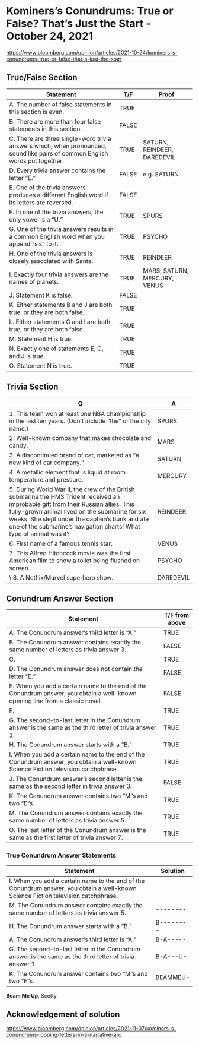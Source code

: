 # Kominers’s Conundrums: True or False? That’s Just the Start - October 24, 2021
https://www.bloomberg.com/opinion/articles/2021-10-24/kominers-s-conundrums-true-or-false-that-s-just-the-start

## True/False Section

| Statement | T/F | Proof |
| --- | --- | --- | 
| A. The number of false statements in this section is even. | TRUE | |	
| B. There are more than four false statements in this section.	| FALSE | | 	
| C. There are three single-word trivia answers which, when pronounced, sound like pairs of common English words put together. | TRUE | SATURN, REINDEER, DAREDEVIL	| 
| D. Every trivia answer contains the letter “E.”	| FALSE	| e.g. SATURN |
| E. One of the trivia answers produces a different English word if its letters are reversed.	| FALSE | |	
| F. In one of the trivia answers, the only vowel is a “U.”	| TRUE | SPURS |
| G. One of the trivia answers results in a common English word when you append “sis” to it. | TRUE | PSYCHO |
| H. One of the trivia answers is closely associated with Santa. | TRUE | REINDEER |
| I. Exactly four trivia answers are the names of planets. | TRUE | MARS, SATURN, MERCURY, VENUS |
| J. Statement K is false. | FALSE | |	
| K. Either statements B and J are both true, or they are both false. | TRUE | |
| L. Either statements G and I are both true, or they are both false.	| TRUE | | 	
| M. Statement H is true.	| TRUE | | 	
| N. Exactly one of statements E, G, and J is true. | TRUE | | 	
| O. Statement N is true. | TRUE | |	

## Trivia Section
| Q | A |
| --- | --- |
| 1. This team won at least one NBA championship in the last ten years. (Don’t include “the” or the city name.) | SPURS | 
| 2. Well-known company that makes chocolate and candy. | MARS | 
| 3. A discontinued brand of car, marketed as “a new kind of car company.” | SATURN |
| 4. A metallic element that is liquid at room temperature and pressure. | MERCURY |
| 5. During World War II, the crew of the British submarine the HMS Trident received an improbable gift from their Russian allies. This fully-grown animal lived on the submarine for six weeks. She slept under the captain’s bunk and ate one of the submarine’s navigation charts! What type of animal was it? | REINDEER |
| 6. First name of a famous tennis star. | VENUS |
| 7. This Alfred Hitchcock movie was the first American film to show a toilet being flushed on screen. | PSYCHO | 
\ 8. A Netflix/Marvel superhero show. | DAREDEVIL |

## Conundrum Answer Section
| Statement | T/F from above |
| --- | --- |
| A.  The Conundrum answer’s third letter is “A.” | TRUE |
| B. The Conundrum answer contains exactly the same number of letters as trivia answer 3. | FALSE |
| C. | TRUE |
| D. The Conundrum answer does not contain the letter “E.” | FALSE | 
| E. When you add a certain name to the end of the Conundrum answer, you obtain a well-known opening line from a classic novel. | FALSE |
| F. | TRUE |
| G. The second-to-last letter in the Conundrum answer is the same as the third letter of trivia answer 1. | TRUE |
| H. The Conundrum answer starts with a “B.” | TRUE |
| I. When you add a certain name to the end of the Conundrum answer, you obtain a well-known Science Fiction television catchphrase. | TRUE |
| J. The Conundrum answer’s second letter is the same as the second letter in trivia answer 3. | FALSE |
| K. The Conundrum answer contains two “M”s and two “E”s. | TRUE |
| M. The Conundrum answer contains exactly the same number of letters as trivia answer 5. | TRUE |
| O. The last letter of the Conundrum answer is the same as the first letter of trivia answer 7. | TRUE|

### True Conundrum Answer Statements
| Statement | Solution |
| --- | --- | 
| I. When you add a certain name to the end of the Conundrum answer, you obtain a well-known Science Fiction television catchphrase. | | 
| M. The Conundrum answer contains exactly the same number of letters as trivia answer 5. | -------- | 
| H. The Conundrum answer starts with a “B.” | B-------- | 
| A.  The Conundrum answer’s third letter is “A.” | B-A----- |
| G. The second-to-last letter in the Conundrum answer is the same as the third letter of trivia answer 1. | B-A---U- |
| K. The Conundrum answer contains two “M”s and two “E”s. | BEAMMEU- |

**Beam Me Up**, Scotty

## Acknowledgement of solution
https://www.bloomberg.com/opinion/articles/2021-11-07/kominers-s-conundrums-looping-letters-in-a-narrative-arc
